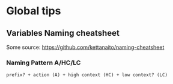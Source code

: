 # Global tips

## Variables Naming cheatsheet

Some source:
https://github.com/kettanaito/naming-cheatsheet


### Naming Pattern A/HC/LC 

```
prefix? + action (A) + high context (HC) + low context? (LC)
```




